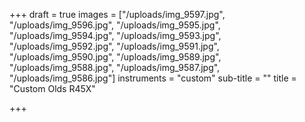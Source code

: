 +++
draft = true
images = ["/uploads/img_9597.jpg", "/uploads/img_9596.jpg", "/uploads/img_9595.jpg", "/uploads/img_9594.jpg", "/uploads/img_9593.jpg", "/uploads/img_9592.jpg", "/uploads/img_9591.jpg", "/uploads/img_9590.jpg", "/uploads/img_9589.jpg", "/uploads/img_9588.jpg", "/uploads/img_9587.jpg", "/uploads/img_9586.jpg"]
instruments = "custom"
sub-title = ""
title = "Custom Olds R45X"

+++
